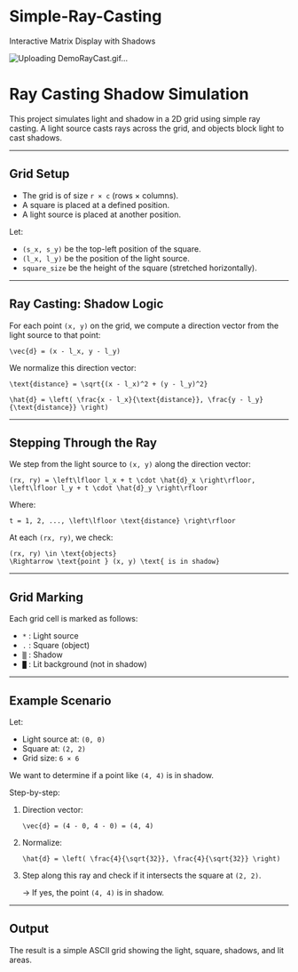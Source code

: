 # Simple-Ray-Casting
Interactive Matrix Display with Shadows



![Uploading DemoRayCast.gif…]()






# Ray Casting Shadow Simulation

This project simulates light and shadow in a 2D grid using simple ray casting.
A light source casts rays across the grid, and objects block light to cast shadows.

---

## Grid Setup

- The grid is of size `r × c` (rows × columns).
- A square is placed at a defined position.
- A light source is placed at another position.

Let:
  - `(s_x, s_y)` be the top-left position of the square.
  - `(l_x, l_y)` be the position of the light source.
  - `square_size` be the height of the square (stretched horizontally).

---

## Ray Casting: Shadow Logic

For each point `(x, y)` on the grid, we compute a direction vector
from the light source to that point:

    \vec{d} = (x - l_x, y - l_y)

We normalize this direction vector:

    \text{distance} = \sqrt{(x - l_x)^2 + (y - l_y)^2}

    \hat{d} = \left( \frac{x - l_x}{\text{distance}}, \frac{y - l_y}{\text{distance}} \right)

---

## Stepping Through the Ray

We step from the light source to `(x, y)` along the direction vector:

    (rx, ry) = \left\lfloor l_x + t \cdot \hat{d}_x \right\rfloor, \left\lfloor l_y + t \cdot \hat{d}_y \right\rfloor

Where:

    t = 1, 2, ..., \left\lfloor \text{distance} \right\rfloor

At each `(rx, ry)`, we check:

    (rx, ry) \in \text{objects}
    \Rightarrow \text{point } (x, y) \text{ is in shadow}

---

## Grid Marking

Each grid cell is marked as follows:

- `*` : Light source
- `.` : Square (object)
- `▒` : Shadow
- `█` : Lit background (not in shadow)

---

## Example Scenario

Let:
  - Light source at: `(0, 0)`
  - Square at: `(2, 2)`
  - Grid size: `6 × 6`

We want to determine if a point like `(4, 4)` is in shadow.

Step-by-step:

1. Direction vector:

       \vec{d} = (4 - 0, 4 - 0) = (4, 4)

2. Normalize:

       \hat{d} = \left( \frac{4}{\sqrt{32}}, \frac{4}{\sqrt{32}} \right)

3. Step along this ray and check if it intersects the square at `(2, 2)`.

    → If yes, the point `(4, 4)` is in shadow.

---

## Output

The result is a simple ASCII grid showing the light, square, shadows, and lit areas.

